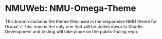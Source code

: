 NMUWeb: NMU-Omega-Theme
======

This branch contains the theme files used in the responsive NMU theme for Drupal 7.  This repo is the only one that will be pulled down to Charlie.  Development and testing will take place on the public-facing repo.


